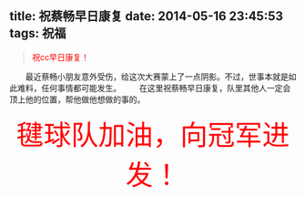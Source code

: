 title: 祝蔡畅早日康复
date: 2014-05-16 23:45:53
tags: 祝福
---
><font color="#ff0000">祝cc早日康复！</font>
<!--more-->

&emsp;&emsp;最近蔡畅小朋友意外受伤，给这次大赛蒙上了一点阴影。不过，世事本就是如此难料，任何事情都可能发生。
&emsp;&emsp;在这里祝蔡畅早日康复，队里其他人一定会顶上他的位置，帮他做他想做的事的。
&emsp;&emsp;<p align="center"> <font color="#ff0000" size="8px">毽球队加油，向冠军进发！</font></p>